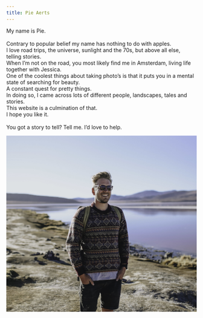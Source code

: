 ```yaml
---
title: Pie Aerts
---
```



<div><span style="font-size: 1.8rem; letter-spacing: 0.01rem;"></span></div>

<div>My name is Pie.&nbsp;</div>

<div>&nbsp;</div>

<div>Contrary to popular belief my name has nothing to do with apples.</div>

<div>I love road trips, the universe, sunlight and the 70s, but above all else, telling stories. &nbsp;</div>

<div>When I&rsquo;m not on the road, you most likely find me in Amsterdam, living life together with Jessica.&nbsp;</div>

<div>One of the coolest things about taking photo&rsquo;s is that it puts you in a mental state of searching for beauty.&nbsp;</div>

<div>A constant quest for pretty things.&nbsp;</div>

<div>In doing so, I came across lots of different people, landscapes, tales and stories.</div>

<div>This website is a culmination of that.&nbsp;</div>

<div>I hope you like it.&nbsp;</div>

<div>&nbsp;</div>

<div>You got a story to tell? Tell me. I&rsquo;d love to help.</div>

![](/uploads/versions/img-8526-3-1---x----2048-1895x---.jpg)